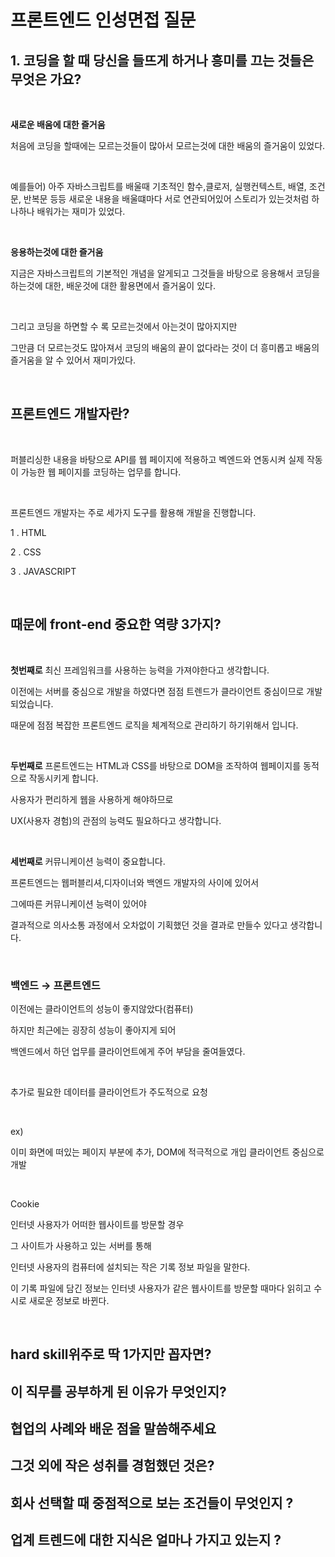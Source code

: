 # 프론트엔드 인성면접 질문

## 1. 코딩을 할 때 당신을 들뜨게 하거나 흥미를 끄는 것들은 무엇은 가요?

<br>

**새로운 배움에 대한 즐거움**

처음에 코딩을 할때에는 모르는것들이 많아서 모르는것에 대한 배움의 즐거움이 있었다. 

<br>

예를들어) 아주 자바스크립트를 배울때 기초적인 함수,클로저, 실행컨텍스트, 배열, 조건문, 반복문 등등 새로운 내용을 배울떄마다 서로 연관되어있어 스토리가 있는것처럼 하나하나 배워가는 재미가 있었다.

<br>

**응용하는것에 대한 즐거움**

지금은 자바스크립트의 기본적인 개념을 알게되고 그것들을 바탕으로 응용해서 코딩을 하는것에 대한, 배운것에 대한 활용면에서 즐거움이 있다.

<br>

그리고 코딩을 하면할 수 록 모르는것에서 아는것이 많아지지만

그만큼 더 모르는것도 많아져서 코딩의 배움의 끝이 없다라는 것이 더 흥미롭고 배움의 즐거움을 알 수 있어서 재미가있다.

<br>

## 프론트엔드 개발자란?

<br>

퍼블리싱한 내용을 바탕으로 API를 웹 페이지에 적용하고 벡엔드와 연동시켜 실제 작동이 가능한 웹 페이지를 코딩하는 업무를 합니다.

<br>

프론트엔드 개발자는 주로 세가지 도구를 활용해 개발을 진행합니다.

1 . HTML

2 . CSS

3 . JAVASCRIPT

<br>

## **때문에** front-end 중요한 역량 3가지?

<br>

**첫번째로** 최신 프레임워크를 사용하는 능력을 가져야한다고 생각합니다.

이전에는 서버를 중심으로 개발을 하였다면 점점 트렌드가 클라이언트 중심이므로 개발 되었습니다. 

때문에 점점 복잡한 프론트엔드 로직을 체계적으로 관리하기 하기위해서 입니다.

<br>

**두번째로** 프론트엔드는 HTML과 CSS를 바탕으로 DOM을 조작하여 웹페이지를 동적으로 작동시키게 합니다.

사용자가 편리하게 웹을 사용하게 해야하므로

UX(사용자 경험)의 관점의 능력도 필요하다고 생각합니다.

<br>

**세번째로** 커뮤니케이션 능력이 중요합니다. 

프론트엔드는 웹퍼블리셔,디자이너와 백엔드 개발자의 사이에 있어서 

그에따른 커뮤니케이션 능력이 있어야 

결과적으로 의사소통 과정에서 오차없이 기획했던 것을 결과로 만들수 있다고 생각합니다.

<br>

### **백엔드 → 프론트엔드**

이전에는 클라이언트의 성능이 좋지않았다(컴퓨터)

하지만 최근에는 굉장히 성능이 좋아지게 되어

백엔드에서 하던 업무를 클라이언트에게 주어 부담을 줄여들였다.

<br>

추가로 필요한 데이터를 클라이언트가 주도적으로 요청

<br>

ex) 

이미 화면에 떠있는 페이지 부분에 추가, DOM에 적극적으로 개입 클라이언트 중심으로 개발

<br>

Cookie 

인터넷 사용자가 어떠한 웹사이트를 방문할 경우

그 사이트가 사용하고 있는 서버를 통해

인터넷 사용자의 컴퓨터에 설치되는 작은 기록 정보 파일을 말한다.

이 기록 파일에 담긴 정보는 인터넷 사용자가 같은 웹사이트를 방문할 때마다 읽히고 수시로 새로운 정보로 바뀐다.

<br>

## hard skill위주로 딱 1가지만 꼽자면?

## 이 직무를 공부하게 된 이유가 무엇인지?

## 협업의 사례와 배운 점을 말씀해주세요

## 그것 외에 작은 성취를 경험했던 것은?

## 회사 선택할 때 중점적으로 보는 조건들이 무엇인지 ?

## 업계 트렌드에 대한 지식은 얼마나 가지고 있는지 ?